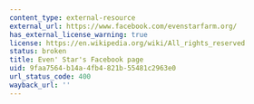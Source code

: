 ```yaml
---
content_type: external-resource
external_url: https://www.facebook.com/evenstarfarm.org/
has_external_license_warning: true
license: https://en.wikipedia.org/wiki/All_rights_reserved
status: broken
title: Even' Star's Facebook page
uid: 9faa7564-b14a-4fb4-821b-55481c2963e0
url_status_code: 400
wayback_url: ''
---
```


